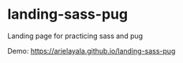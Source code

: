 # landing-sass-pug
Landing page for practicing sass and pug

Demo: https://arielayala.github.io/landing-sass-pug
